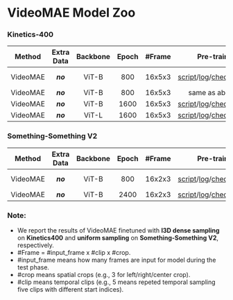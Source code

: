 # VideoMAE Model Zoo

### Kinetics-400

|  Method  | Extra Data | Backbone | Epoch | \#Frame |                          Pre-train                           |                          Fine-tune                           | Top-1 | Top-5 |
| :------: | :--------: | :------: | :---: | :-----: | :----------------------------------------------------------: | :----------------------------------------------------------: | :---: | :---: |
| VideoMAE |  ***no***  |  ViT-B   |  800  | 16x5x3  | [script](scripts/kinetics/videomae_vit_base_patch16_224_tubemasking_ratio_0.9_epoch_800/pretrain.sh)/[log](https://drive.google.com/file/d/1kP3_-465jCL7PRNFq1JcAghPo2BONRWY/view?usp=sharing)/[checkpoint](https://drive.google.com/file/d/1JfrhN144Hdg7we213H1WxwR3lGYOlmIn/view?usp=sharing) | [script](scripts/kinetics/videomae_vit_base_patch16_224_tubemasking_ratio_0.9_epoch_800/finetune.sh)/[log](https://drive.google.com/file/d/1lI9qtgrTUw9Fi96-2WkB8aJu3iyPyTxA/view?usp=sharing)/[checkpoint](https://drive.google.com/file/d/18EEgdXY9347yK3Yb28O-GxFMbk41F6Ne/view?usp=sharing)<br />(w/o repeated aug) | 79.4  | 94.1  |
| VideoMAE |  ***no***  |  ViT-B   |  800  | 16x5x3  |                        same as above                         |                             TODO                             | 80.4  | 94.4  |
| VideoMAE |  ***no***  |  ViT-B   | 1600  | 16x5x3  | [script](scripts/kinetics/videomae_vit_base_patch16_224_tubemasking_ratio_0.9_epoch_1600/pretrain.sh)/[log](https://drive.google.com/file/d/1ftVHzzCupEGV4bCHC5JWIUsEwOEeAQcg/view?usp=sharing)/[checkpoint](https://drive.google.com/file/d/1tEhLyskjb755TJ65ptsrafUG2llSwQE1/view?usp=sharing) | [script](scripts/kinetics/videomae_vit_large_patch16_224_tubemasking_ratio_0.9_epoch_1600/finetune.sh)/[log](https://drive.google.com/file/d/154ygeIO5TwFa5I76908RmkiuroCnHHNr/view?usp=sharing)/[checkpoint](https://drive.google.com/file/d/1MzwteHH-1yuMnFb8vRBQDvngV1Zl-d3z/view?usp=sharing) | 80.9  | 94.7  |
| VideoMAE |  ***no***  |  ViT-L   | 1600  | 16x5x3  | [script](scripts/kinetics/videomae_vit_large_patch16_224_tubemasking_ratio_0.9_epoch_1600/pretrain.sh)/[log](https://drive.google.com/file/d/1X7WBzn_yG4lDWuvBMBBgrtgqDLZVHrc2/view?usp=sharing)/[checkpoint](https://drive.google.com/file/d/1qLOXWb_MGEvaI7tvuAe94CV7S2HXRwT3/view?usp=sharing) | [script](scripts/kinetics/videomae_vit_large_patch16_224_tubemasking_ratio_0.9_epoch_1600/finetune.sh)/[log](https://drive.google.com/file/d/1SRKgFfAoVoSgwqqijQbaG8c88UC4GY9v/view?usp=sharing)/[checkpoint](https://drive.google.com/file/d/1jX1CiqxSkCfc94y8FRW1YGHy-GNvHCuD/view?usp=sharing) | 84.7  | 96.5  |

### Something-Something V2

|  Method  | Extra Data | Backbone | Epoch | \#Frame |                          Pre-train                           |                          Fine-tune                           | Top-1 | Top-5 |
| :------: | :--------: | :------: | :---: | :-----: | :----------------------------------------------------------: | :----------------------------------------------------------: | :---: | :---: |
| VideoMAE |  ***no***  |  ViT-B   |  800  | 16x2x3  | [script](scripts/ssv2/videomae_vit_base_patch16_224_tubemasking_ratio_0.9_epoch_800/pretrain.sh)/[log](https://drive.google.com/file/d/1eGS18rKvbgEJ3nbsXxokkMSwNGxxoX48/view?usp=sharing)/[checkpoint](https://drive.google.com/file/d/181hLvyrrPW2IOGA46fkxdJk0tNLIgdB2/view?usp=sharing) | [script](scripts/ssv2/videomae_vit_base_patch16_224_tubemasking_ratio_0.9_epoch_800/finetune.sh)/[log](https://drive.google.com/file/d/1jYAHPcs7zt_QMPM2D_geEWoWrf3yHox8/view?usp=sharing)/[checkpoint](https://drive.google.com/file/d/1xZCiaPF4w7lYmLt5o1D5tIZyDdLtJAvH/view?usp=sharing)<br />(w/o repeated aug) | 69.6  | 92.0  |
| VideoMAE |  ***no***  |  ViT-B   | 2400  | 16x2x3  | [script](scripts/ssv2/videomae_vit_base_patch16_224_tubemasking_ratio_0.9_epoch_2400/pretrain.sh)/[log](https://drive.google.com/file/d/148nURgfcIFBQd3IQH5YhJ9dTwNCc2jkU/view?usp=sharing)/[checkpoint](https://drive.google.com/file/d/1I18dY_7rSalGL8fPWV82c0-foRUDzJJk/view?usp=sharing) | [script](scripts/ssv2/videomae_vit_base_patch16_224_tubemasking_ratio_0.9_epoch_2400/finetune.sh)/[log](https://drive.google.com/file/d/1IRme58NHRTfcfdy1wfdph9AZMQT8zKv5/view?usp=sharing)/[checkpoint](https://drive.google.com/file/d/1dt_59tBIyzdZd5Ecr22lTtzs_64MOZkT/view?usp=sharing) | 70.6  | 92.6  |

### Note:

- We report the results of VideoMAE finetuned with **I3D dense sampling** on **Kinetics400** and **uniform sampling** on **Something-Something V2**, respectively.
- \#Frame = #input_frame x #clip x #crop.
- \#input_frame means how many frames are input for model during the test phase.
- \#crop means spatial crops (e.g., 3 for left/right/center crop).
- \#clip means temporal clips (e.g., 5 means repeted temporal sampling five clips with different start indices).